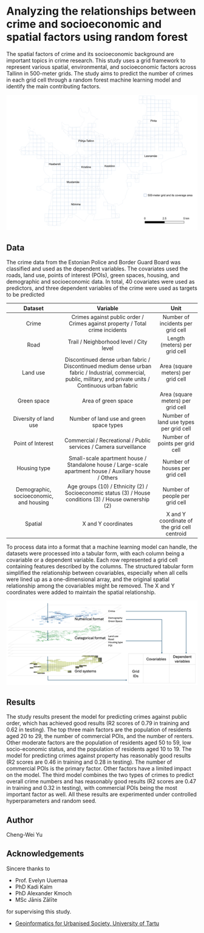 # Analyzing the relationships between crime and socioeconomic and spatial factors using random forest

The spatial factors of crime and its socioeconomic background are important topics in crime research. This study uses a grid framework to represent various spatial, environmental, and socioeconomic factors across Tallinn in 500-meter grids. The study aims to predict the number of crimes in each grid cell through a random forest machine learning model and identify the main contributing factors. 

![Grid](fig/grid_5_overlay.png)


## Data

The crime data from the Estonian Police and Border Guard Board was classified and used as the dependent variables. The covariates used the roads, land use, points of interest (POIs), green spaces, housing, and demographic and socioeconomic data. In total, 40 covariates were used as predictors, and three dependent variables of the crime were used as targets to be predicted 

|Dataset	|Variable	|Unit	|
| :---: | :---: | :---: | 
|Crime|	Crimes against public order / Crimes against property / Total crime incidents|	Number of incidents per grid cell|
|Road| Trail / Neighborhood level / City level|	Length (meters) per grid cell|
|Land use| Discontinued dense urban fabric / Discontinued medium dense urban fabric / Industrial, commercial, public, military, and private units / Continuous urban fabric |	Area (square meters) per grid cell|
|Green space| Area of green space|	Area (square meters) per grid cell| 
|Diversity of land use| Number of land use and green space types | Number of land use types per grid cell|
|Point of Interest	| Commercial / Recreational / Public services / Camera surveillance|	Number of points per grid cell|
|Housing type| Small-scale apartment house / Standalone house / Large-scale apartment house / Auxiliary house / Others|	Number of houses per grid cell|
|Demographic, socioeconomic, and housing |Age groups (10) / Ethnicity (2) / Socioeconomic status (3) / House conditions (3) / House ownership (2)|	Number of people per grid cell|
|Spatial |X and Y coordinates|	X and Y coordinate of the grid cell centroid|


To process data into a format that a machine learning model can handle, the datasets were processed into a tabular form, with each column being a covariable or a dependent variable. Each row represented a grid cell containing features described by the columns. The structured tabular form simplified the relationship between covariables, especially when all cells were lined up as a one-dimensional array, and the original spatial relationship among the covariables might be removed. The X and Y coordinates were added to maintain the spatial relationship. 

![Map layers](fig/data_layers.png)


## Results
The study results present the model for predicting crimes against public order, which has achieved good results (R2 scores of 0.79 in training and 0.62 in testing). The top three main factors are the population of residents aged 20 to 29, the number of commercial POIs, and the number of renters. Other moderate factors are the population of residents aged 50 to 59, low socio-economic status, and the population of residents aged 10 to 19. 
The model for predicting crimes against property has reasonably good results (R2 scores are 0.46 in training and 0.28 in testing). The number of commercial POIs is the primary factor. Other factors have a limited impact on the model. 
The third model combines the two types of crimes to predict overall crime numbers and has reasonably good results (R2 scores are 0.47 in training and 0.32 in testing), with commercial POIs being the most important factor as well. All these results are experimented under controlled hyperparameters and random seed.


## Author
Cheng-Wei Yu

## Acknowledgements
Sincere thanks to 
- Prof. Evelyn Uuemaa
- PhD Kadi Kalm
- PhD Alexander Kmoch
- MSc Jānis Zālīte

for supervising this study.

 - [Geoinformatics for Urbanised Society, University of Tartu](https://ut.ee/en/curriculum/geoinformatics-urbanised-society)
